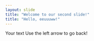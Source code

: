 ```yaml
---
layout: slide
title: "Welcome to our second slide!"
title: "Hello, eeuuuww!"
---
```

Your text
Use the left arrow to go back!
